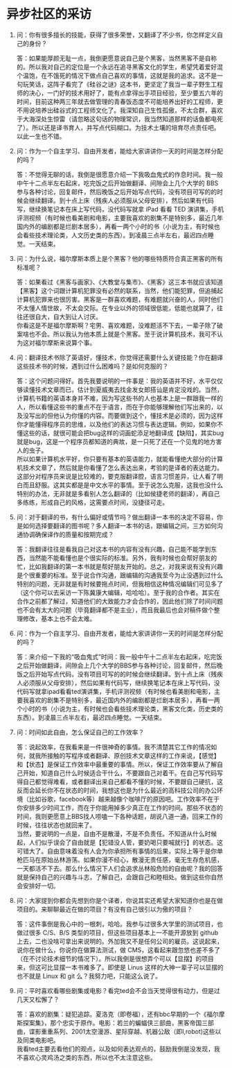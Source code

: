 # 异步社区的采访

1. 问：你有很多擅长的技能，获得了很多荣誉，又翻译了不少书，你怎样定义自己的身份？

   答：如果能厚颜无耻一点，我倒更愿意说自己是个黑客，当然黑客不是自称的。所以我对自己的定位是一个永远在追寻黑客文化的学生，希望凭着爱好混个温饱，在不饿死的情况下做点自己喜欢的事情，这就是我的追求。这不是一句玩笑话，这阵子看完了《硅谷之谜》这本书，更坚定了我当一辈子野生工程师的决心，一门好的技术用好了，能有点拿得出手项目经验，至少要五六年的时间，目前这种两三年就去做管理的青春饭态度不可能培养出好的工程师，更不用说培养出硅谷式的工程师文化了。我深知自己生性孤傲，不太合群，喜欢于大海深处生惊雷（请忽略这句话的物理常识，我当然知道那样的话鱼都电死了）。所以还是译书育人，并写点代码糊口。为技术土壤的培育尽点责任吧。以此一生也不错。

2. 问：作为一个自主学习、自由开发者，能给大家讲讲你一天的时间是怎样分配的吗？

   答：不觉得无聊的话，我倒是很愿意介绍一下我吸血鬼式的作息时间。我一般中午十二点半左右起床，吃完饭之后开始做翻译、间隙会上几个大学的 BBS 参与各种讨论，回复邮件，然后晚饭之后开始写点代码，没有项目可写的的时候会继续翻译。到十点上床（残疾人必须服从父母安排），然后如果有代码写，继续换笔记本在床上写代码，没代码写就拿 iPad 看看 TED 演讲集，手机评测视频（有时候也看美剧和电影，主要我喜欢的剧集不是特别多，最近几年国内外的编剧都是烂剧本居多），再看一两个小时的书（小说为主，有时候也会看些技术理论类，人文历史类的东西）。到凌晨三点半左右，最迟四点睡觉。一天结束。

3. 问：为什么说，福尔摩斯本质上是个黑客？他的哪些特质符合真正黑客的所有标准呢？

   答：如果看过《黑客与画家》、《大教堂与集市》、《黑客》这三本书就应该知道【黑客】这个词跟计算机犯罪没有必然的联系，当然，他们能犯罪，但追捕起计算机犯罪来也很厉害。黑客是一群喜欢难题，有难题就兴奋的人，同时他们不太懂人情世故，不太会交际。在专业以外的领域很低能，低能也就算了，往往还很自大，自大到让人讨厌。  
   你看这是不是福尔摩斯啊？宅男、喜欢难题，没难题活不下去，一辈子除了破案啥也不会。所以我认为他本质上就是个黑客。至于说计算机技术，我可不认为这对福尔摩斯来说算个事。

4. 问：翻译技术书除了英语好，懂技术，你觉得还需要什么关键技能？你在翻译这些技术书的时候，遇到过什么困难吗？是如何克服的？

   答：这个问题问得好。首先我要说明的一件事是：我的英语并不好，水平仅仅够读懂技术文章而已，估计到夏威夷去找金发女郎搭讪是肯定没戏的。当然，计算机书籍的英语本身并不难，因为写这些书的人也基本上是一群跟我一样的人，所以看懂这些书的重点不在于语言，而在于你能够理解他们写出来的，以及没写出的但他认为你懂的内容。而要做到这个，懂技术是必须的，因为这样你才能懂得程序员的思维，以及他们的表达习惯与表达逻辑。例如，如果你不懂这些的话，就很可能会把bug这样的词画蛇添足地翻译成【缺陷】，其实bug就是bug，这是一个程序员都知道的典故，是一只死了还在一个见鬼的地方害人的虫子。  
   所以如果计算机水平好，你只要有基本的英语能力，就能看懂绝大部分的计算机技术文章了，然后就是你看懂了怎么表达出来，考验的是译者的表达能力。这部分对程序员来说是比较难的，要克服翻译腔，语言习惯差异，让人看了明白而且舒服。这其实都是是中文水平的事情。至于说怎么克服，这我也没什么特别的办法，无非就是多看别人怎么翻译的（比如侯捷老师的翻译），再自己多练练，形成自己的风格，这需要点时间，没捷径可走。

5. 问：对于翻译的书，有什么偏好或情节吗？做出翻译一本书的决定不容易，你是如何选择要翻译的图书呢？多人翻译一本书的话，跟编辑之间，三方如何沟通协调确保译作的质量和按期完成？

   答：我翻译往往是看我自己对这本书的内容有没有兴趣，自己能不能学到东西，当然能不能看懂也是个很实际的标准。另外，我有时候也会帮好朋友的忙，比如我翻译的第一本书就是帮好朋友开始的。总之，对我来说有没有兴趣是个很重要的标准。至于说合作沟通，跟编辑的沟通我至今为止没遇到过什么特别的问题，无非就是有时候要拖点时间，但我相信这种情况编辑们可见多了（这个你可以去采访一下陈冀康大编辑，哈哈哈）。至于我的合作者。其实在合作之前都了解过，知道他们的大致能力才会合作的，因此他们除了时间问题也不会有太大的问题（毕竟翻译都不是主业），而且我最后也会对稿件做个整理修改，基本上也不会太难。

6. 问：作为一个自主学习、自由开发者，能给大家讲讲你一天的时间是怎样分配的吗？

   答：来介绍一下我的“吸血鬼式”时间：我一般中午十二点半左右起床，吃完饭之后开始做翻译，间隙会上几个大学的BBS参与各种讨论，回复邮件，然后晚饭之后开始写点代码，没有项目可写的的时候会继续翻译。到十点上床（残疾人必须服从父母安排），然后如果有代码写，继续换笔记本在床上写代码，没代码写就拿ipad看看ted演讲集，手机评测视频（有时候也看美剧和电影，主要我喜欢的剧集不是特别多，最近国内外的编剧都是烂剧本居多），再看一两个小时的书（小说为主，有时候也会看些技术理论类，黑客文化类，历史类的东西）。到凌晨三点半左右，最迟四点睡觉。一天结束。

7. 问：时间如此自由，怎么保证自己的工作效率？

   答：说起效率，在我看来是一件很神奇的事情。我不清楚其它工作的情况如何，就我所接触的写程序或者翻译、原创技术文章这样的工作来说，【感觉】和【状态】是保证工作效率中最重要的事情。所以，保证工作效率要从了解自己开始，知道自己什么时候适合干什么，不要跟自己对着干。在自己写代码写得自己都觉得难看，或者翻译出来自己都看不懂的时候，不要跟自己硬抗，这反而会延长你不在状态的时间，我想这也是为什么最近的高科技公司的办公环境（比如谷歌，facebook等）越来越像个咖啡厅的原因吧。工作效率不在于你安排多少时间工作，而在于你能用掉多少真正在工作的时间。那些不状态的时间，我则更愿意上BBS找人唠嗑一下各种话题，胡说八道一通，回来工作的时候，往往状态也就回来了。  
   当然，要说明的一点是，自由不是散漫，不是不负责任。不知道从什么时候起，人们似乎误会了自由就是【犯错没人管，要奶喝只要喊就行】的状态。这可错大了。自由意味着没有人会为你承担所有事情的后果，实际上等于是你单枪匹马在原始丛林游荡。如果你漫不经心，散漫无责任感，毫无生存危机感，一天都活不下去。那么什么情况下人们会追求丛林般危险的自由呢？我的回答就是保持自己的兴趣与斗志，了解自己，会跟自己和睦相处。做到这些你自然会安排好一切。

8. 问：大家提到你都会先想到你是个译者，你说其实还希望大家知道你也是在做项目的。来聊聊最近在做的项目？有没有自己很引以为傲的项目？

   答：这件事倒是我心中的一根刺，哈哈。我参与过很多大学里的测试项目，也做过很多 C/S、B/S 类型的项目，但这些项目基本上一不能开源放到 github 上去，二也没啥可拿出来说明的。外加我又不是任何公司的雇员。这说起来，说你在做什么，你说你在做算法测试，做 CMS，这看起来跟忽悠也差不多了（在不讨论技术细节的情况下）。所以我倒是很想弄个可以【显摆】的项目来，但这可比显摆一本书难多了。即使是 Linus 这样的大神一辈子可以显摆的也不就是 Linux 和 git 么？我努力吧，只能这么说了。

9. 问：平时喜欢看哪些剧集或电影？看完ted会不会当天觉得很有动力，但是过几天又松懈了？

   答：喜欢的剧集：疑犯追踪。夏洛克（即卷福），还有bbc早期的一个《福尔摩斯探案集》，那个忠实于原作。电影：若兰的蝙蝠侠三部曲，黑客帝国三部曲，谍影重重系列、2001太空漫游、星际穿越、机器公敌（即I,robot)这些以及同类电影吧。  
   我看ted主要去看他们的观点，以及如何表达观点的，鼓励我倒是没发现，我不喜欢心灵鸡汤之类的东西，所以也不太注意这些。
